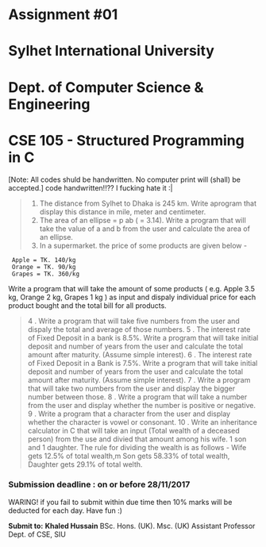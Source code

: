 # Assignment #01
# Sylhet International University
# Dept. of Computer Science & Engineering
# CSE 105 - Structured Programming in C

[Note: All codes shuld be handwritten. No computer print will (shall) be accepted.]
code handwritten!!?? I fucking hate it :| 


> 1. The distance from Sylhet to Dhaka is 245 km. Write aprogram that display this distance in mile, meter and centimeter.
> 2. The area of an ellipse = p ab ( = 3.14). Write a program that will take the value of a and b from the user and calculate the area of an ellipse.
> 3. In a supermarket. the price of some products are given below - 

     Apple = TK. 140/kg
     Orange = TK. 90/kg
     Grapes = TK. 360/kg
 Write a program that will take the amount of some products ( e.g. Apple 3.5 kg, Orange 2 kg, Grapes 1 kg ) as input and dispaly individual price for each product bought and the total bill for all products.

> 4 . Write a program that will take five numbers from the user and dispaly the total and average of those numbers.
> 5 . The interest rate of Fixed Deposit in a bank is 8.5%. Write a program that will take initial deposit and number of years from the user and calculate the total amount after maturity. (Assume simple interest).
> 6 . The interest rate of Fixed Deposit in a Bank is 7.5%. Write a program that will take initial deposit and number of years from the user and calculate the total amount after maturity. (Assume simple interest).
> 7 . Write a program that will take two numbers from the user and display the bigger number between those.
> 8 . Write a program that will take a number from the user and display whether the number is positive or negative.
> 9 . Write a program that a character from the user and display whether the character is vowel or consonant.
> 10 . Write an inheritance calculator in C that will take an input (Total wealth of a deceased person) from the use and divied that amount among his wife. 1 son and 1 daughter. The rule for dividing the wealth is as follows - Wife gets 12.5% of total wealth,m Son gets 58.33% of total wealth, Daughter gets 29.1% of total welth.

### Submission deadline : on or before 28/11/2017
WARING! if you fail to submit within due time then 10% marks will be deducted for each day.
Have fun :) 

**Submit to:**
**Khaled Hussain**
BSc. Hons. (UK). Msc. (UK)
Assistant Professor
Dept. of CSE, SIU




